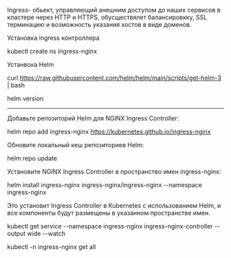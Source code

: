 Ingress- обьект, управляющий анешним доступом до наших сервисов в кластере через HTTP и HTTPS, обусществялет балансировкку, SSL терминацию и возможность указания хостов в виде доменов.

Установка ingress контроллера

kubectl create ns ingress-nginx

Устанвока Helm

curl https://raw.githubusercontent.com/helm/helm/main/scripts/get-helm-3 | bash

helm version

-----

Добавьте репозиторий Helm для NGINX Ingress Controller:

helm repo add ingress-nginx https://kubernetes.github.io/ingress-nginx

Обновите локальный кеш репозиториев Helm:

helm repo update

Установите NGINX Ingress Controller в пространство имен ingress-nginx:

helm install ingress-nginx ingress-nginx/ingress-nginx --namespace ingress-nginx

Это установит Ingress Controller в Kubernetes с использованием Helm, и все компоненты будут размещены в указанном пространстве имен.


kubectl get service --namespace ingress-nginx ingress-nginx-controller --output wide --watch


kubectl -n ingress-nginx get all

